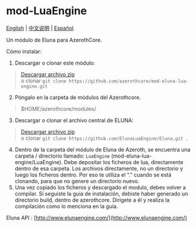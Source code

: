 # mod-LuaEngine
 [English](README.md) | [中文说明](README_CN.md) | [Español](README_ES.md)

Un módulo de Eluna para AzerothCore.

Cómo instalar:

1. Descargar o clonar este módulo:  
>   [Descargar archivo zip](https://github.com/azerothcore/mod-eluna-lua-engine/archive/master.zip)  
>   o clonar `git clone https://github.com/azerothcore/mod-eluna-lua-engine.git`  
2. Póngalo en la carpeta de módulos del Azerothcore.
>	$HOME/azerothcore/modules/  
3. Descargar o clonar el archivo central de ELUNA:
>   [Descargar archivo zip](https://github.com/ElunaLuaEngine/Eluna/archive/master.zip)  
>   o clonar `git clone https://github.com/ElunaLuaEngine/Eluna.git .`  
4. Dentro de la carpeta del módulo de Eluna de Azeroth, se encuentra una carpeta / directorio llamado: `LuaEngine` (mod-eluna-lua-engine/LuaEngine). Debe depositar los ficheros de lua, directamente dentro de esa carpeta. Los archivos directamente, no un directorio y luego los ficheros dentro. Por eso te utiliza el “.” cuando se está clonando, para que no genere un directorio nuevo.
5. Una vez copiado los ficheros y descargado el modulo, debes volver a compilar. Si seguiste la guía de instalación, debiste haber generado un directorio build, dentro de azerothcore. Dirígete a él y realiza la compilación como lo menciona en la guía.

Eluna API : [http://www.elunaengine.com/](http://www.elunaengine.com/)
